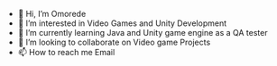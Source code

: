 - 👋 Hi, I’m Omorede
- 👀 I’m interested in Video Games and Unity Development
- 🌱 I’m currently learning Java and Unity game engine as a QA tester
- 💞️ I’m looking to collaborate on Video game Projects
- 📫 How to reach me Email

<!---
Omorede2/Omorede2 is a ✨ special ✨ repository because its `README.md` (this file) appears on your GitHub profile.
You can click the Preview link to take a look at your changes.
--->
